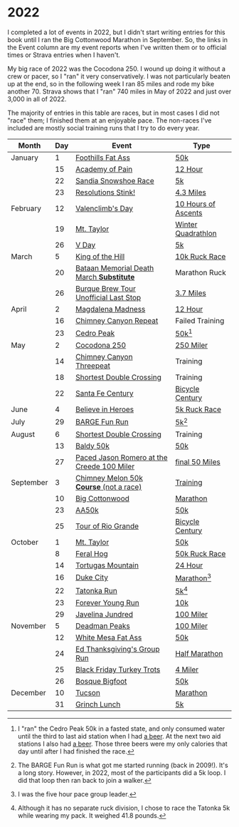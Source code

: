 # 2022

I completed a lot of events in 2022, but I didn't start writing entries for
this book until I ran the Big Cottonwood Marathon in September.  So, the links
in the Event column are my event reports when I've written them or to
official times or Strava entries when I haven't.

My big race of 2022 was the Cocodona 250. I wound up doing it
without a crew or pacer, so I "ran" it very conservatively.  I was not
particularly beaten up at the end, so in the following week I ran 85
miles and rode my bike another 70.  Strava shows that I
"ran" 740 miles in May of 2022 and just over 3,000 in all of 2022.

The majority of entries in this table are races, but in most cases I did
not "race" them; I finished them at an enjoyable pace.  The non-races I've
included are mostly social training runs that I try to do every year.

|Month|Day|Event|Type|
|-----|---|-----|----|
|January|1|[Foothills Fat Ass](https://www.webscorer.com/race?raceid=264048)|[50k](https://newmexicofa50k.wordpress.com/foothills-50k/)|
||15|[Academy of Pain](https://www.strava.com/activities/6530265474)|[12 Hour](https://www.facebook.com/events/499435151405235)|
||22|[Sandia Snowshoe Race](https://friendsofthesandias.org/2022-sandia-snowshoe-race/)|[5k](https://friendsofthesandias.org/snowshoe-race/)|
||23|[Resolutions Stink!](https://www.webscorer.com/racedetails?raceid=265775&did=308554)|[4.3 Miles](https://www.facebook.com/events/562366761528388)|
|February|12|[Valenclimb's Day](https://www.strava.com/activities/6674350739)|[10 Hours of Ascents](https://www.facebook.com/events/308934624376923)|
||19|[Mt. Taylor](https://runsignup.com/Race/Results/84435/IndividualResult/SBTS?resultSetId=302356#U56959498)|[Winter Quadrathlon](https://www.mttaylorquad.org/)|
||26|[V Day](https://www.webscorer.com/racedetails?raceid=269320&did=314250)|[5k](https://www.facebook.com/events/902563903980796)|
|March|5|[King of the Hill](https://www.athlinks.com/event/166931/results/Event/987740/Course/2128097/Bib/884)|[10k Ruck Race](https://www.loslunasnm.gov/721/King-of-the-Hill)|
||20|[Bataan Memorial Death March **Substitute**](https://www.strava.com/activities/6857075074)|Marathon Ruck|
||26|[Burque Brew Tour Unofficial Last Stop](https://www.webscorer.com/racedetails?raceid=271787&did=318184)|[3.7 Miles](https://www.facebook.com/events/465186074899647)|
|April|2|[Magdalena Madness](https://www.strava.com/activities/6923122767)|[12 Hour](https://socorrotrailrunners.blogspot.com/p/magdalena-madness.html)|
||16|[Chimney Canyon Repeat](https://www.strava.com/activities/6993673614)|Failed Training|
||23|[Cedro Peak](2022/cedro.md)|[50k](https://cedropeaktrailevent.wordpress.com/)[^1]|
|May|2|[Cocodona 250](2022/cocodona-250.md)|[250 Miler](http://cocodona.com/)|
||14|[Chimney Canyon Threepeat](https://www.strava.com/activities/7143740391)|Training|
||18|[Shortest Double Crossing](https://www.strava.com/activities/7166693370)|Training|
||22|[Santa Fe Century](https://www.strava.com/activities/7187704802)|[Bicycle Century](https://www.santafecentury.com/)|
|June|4|[Believe in Heroes](https://www.athlinks.com/event/177488/results/Event/993811/Course/2149488/Bib/1202)|[5k Ruck Race](https://visitloslunas.org/events/10th-annual-believe-in-heroes-memorial-run/)|
|July|29|[BARGE Fun Run](https://www.strava.com/activities/7548646358)|[5k](https://www.barge.org/)[^2]|
|August|6|[Shortest Double Crossing](https://www.strava.com/activities/7595451430)|Training|
||13|[Baldy 50k](https://www.webscorer.com/race?raceid=288504)|[50k](https://newmexicofa50k.wordpress.com/baldy_50k/)|
||27|[Paced Jason Romero at the Creede 100 Miler](https://www.strava.com/activities/7717983430)|[final 50 Miles](https://www.tempestadventures.com/creede-100/course)|
|September|3|[Chimney Melon 50k **Course** (not a race)](https://www.strava.com/activities/7750124403)|[Training](https://newmexicofa50k.wordpress.com/chimney-melon-50k/)|
||10|[Big Cottonwood](2022/big_cottonwood_marathon.md)|[Marathon](https://www.runrevel.com/bcm/)|
||23|[AA50k](2022/aa_50k.md)|[50k](https://newmexicofa50k.wordpress.com/aa50k/)|
||25|[Tour of Rio Grande](2022/torgbc.md)|[Bicycle Century](https://www.torgbc.com/)|
|October|1|[Mt. Taylor](2022/mt_taylor_50k.md)|[50k](http://www.mttaylor50k.com/)|
||8|[Feral Hog](2022/feral_hog_50k_rucksack.md)|[50k Ruck Race](http://www.feraladventures.com/challenges/feral-hog-50k/)|
||14|[Tortugas Mountain](2022/tortugas_mountain.md)|[24 Hour](http://snmta.org/event/24-hour-a-mountain-challenge/)|
||16|[Duke City](2022/duke_city_marathon.md)|[Marathon](https://www.dukecitymarathon.com/)[^3]|
||22|[Tatonka Run](2022/tatonka_5k.md)|[5k](https://www.core-crew.com/tatonka-5-10k-run)[^4]|
||23|[Forever Young Run](2022/forever_young_six_miler.md)|[10k](https://www.abqroadrunners.com/forever-young-run.html)|
||29|[Javelina Jundred](2022/jj100.md)|[100 Miler](https://aravaiparunning.com/network/javelinajundred/)|
|November|5|[Deadman Peaks](2022/dptr_106m.md)|[100 Miler](https://deadmanpeaks.com/)|
||12|[White Mesa Fat Ass](2022/wmfa50k.md)|[50k](https://newmexicofa50k.wordpress.com/white_mesa_50k/)|
||24|[Ed Thanksgiving's Group Run](2022/ed_t.md)|[Half Marathon](https://www.strava.com/activities/8163292808)|
||25|[Black Friday Turkey Trots](2022/black_friday.md)|[4 Miler](https://www.facebook.com/events/639588247579134)|
||26|[Bosque Bigfoot](2022/bbf50k.md)|[50k](https://www.racenm.com/)|
|December|10|[Tucson](2022/tucson_marathon.md)|[Marathon](https://www.tucsonmarathon.com/)|
||31|[Grinch Lunch](2022/grinch_lunch.md)|[5k](https://www.facebook.com/events/587035643112558)|

[^1]: I "ran" the Cedro Peak 50k in a fasted state, and only consumed water until the third to last aid station when I had [a beer](https://santafebrewing.com/beer/adobe-igloo/).  At the next two aid stations I also had [a beer](http://www.exnovobrew.com/perle-haggard).  Those three beers were my only calories that day until after I had finished the race.

[^2]: The BARGE Fun Run is what got me started running (back in 2009!). It's a long story. However, in 2022, most of the participants did a 5k loop. I did that loop then ran back to join a walker.

[^3]: I was the five hour pace group leader.

[^4]: Although it has no separate ruck division, I chose to race the Tatonka 5k while wearing my pack. It weighed 41.8 pounds.
